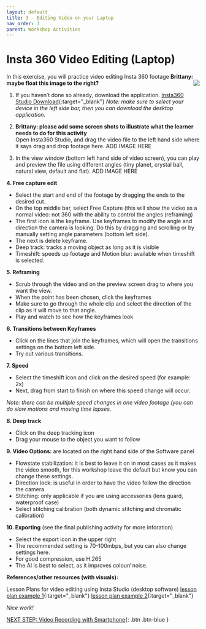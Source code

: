 ```yaml
---
layout: default
title: 3 - Editing Video on your Laptop
nav_order: 3
parent: Workshop Activities
---
```


# Insta 360 Video Editing (Laptop)
In this exercise, you will practice video editing Insta 360 footage **Brittany: maybe float this image to the right?**
<img src="images/insta-01.png" style="float:right">

1. If you haven’t done so already, download the application. [Insta360 Studio Download](https://www.insta360.com/download/insta360-onex){:target="_blank"} 
_Note: make sure to select your device in the left side bar, then you can download the desktop application._

2. **Brittany: please add some screen shots to illustrate what the learner needs to do for this activity**<br>Open Insta360 Studio, and drag the video file to the left hand side where it says drag and drop footage here. ADD IMAGE HERE

3. In the view window (bottom left hand side of video screen), you can play and preview the file using different angles (tiny planet, crystal ball, natural view, default and flat). ADD IMAGE HERE 

**4. Free capture edit**
  - Select the start and end of the footage by dragging the ends to the desired cut.
  - On the top middle bar, select Free Capture (this will show the video as a normal video: not 360 with the ability to control the angles (reframing)
  - The first icon is the keyframe. Use keyframes to modify the angle and direction the camera is looking. Do this by dragging and scrolling or by manually setting angle parameters (bottom left side). 
  - The next is delete keyframe.
  - Deep track: tracks a moving object as long as it is visible
  - Timeshift: speeds up footage and Motion blur: available when timeshift is selected. 

**5. Reframing**
  - Scrub through the video and on the preview screen drag to where you want the view.
  - When the point has been chosen, click the keyframes 
  - Make sure to go through the whole clip and select the direction of the clip as it will move to that angle.
  - Play and watch to see how the keyframes look

**6. Transitions between Keyframes**
  - Click on the lines that join the keyframes, which will open the transitions settings on the bottom left side.
  - Try out various transitions.

**7. Speed**
  - Select the timeshift icon and click on the desired speed (for example: 2x)
  - Next, drag from start to finish on where this speed change will occur.
 
_Note: there can be multiple speed changes in one video footage (you can do slow motions and moving time lapses_.

**8. Deep track**
  - Click on the deep tracking icon
  - Drag your mouse to the object you want to follow

**9. Video Options:** are located on the right hand side of the Software panel
  - Flowstate stabilization: it is best to leave it on in most cases as it makes the video smooth, for this workshop leave the default but know you can change these settings.
  - Direction lock: is useful in order to have the video follow the direction the camera
  - Stitching: only applicable if you are using accessories (lens guard, waterproof case)
  - Select stitching calibration (both dynamic stitching and chromatic calibration) 

**10. Exporting** (see the final publishing activity for more inforation)
  - Select the export icon in the upper right
  - The recommended setting is 70-100mbps, but you can also change settings here.
  - For good compression, use H.265
  - The AI is best to select, as it improves colour/ noise.

**References/other resources (with visuals):**

Lesson Plans for video editing using Insta Studio (desktop software)
[lesson plan example 1](https://www.insta360.com/support/supportcourse?post_id=11139){:target="_blank"}
[lesson plan example 2](https://www.threesixtycameras.com/insta360-studio-2020-full-guide-tutorial-updated/){:target="_blank"}

_Nice work!_

[NEXT STEP: Video Recording with Smartphone](video-recording-smartphone.html){: .btn .btn-blue }

